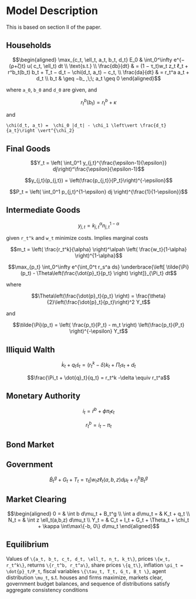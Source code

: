  # Model Description

This is based on section II of the paper.

 ## Households

```math
\begin{aligned}
 \max_{c_t, \ell_t, a_t, b_t, d_t} E_0 & \int_0^\infty
e^{−(ρ+ζ)t} u( c_t, \ell_t) dt \\
\text{s.t.} \\
\frac{db}{dt} & = (1 − τ_t)w_t z_t ℓ_t + r^b_t(b_t) b_t + T_t − d_t − \chi(d_t, a_t) − c_t, \\
\frac{da}{dt} & = r_t^a a_t + d_t \\
b_t & \geq −b_ ,\;\; a_t \geq 0
\end{aligned}
 ```
 where ``a_0``, ``b_0`` and ``d_0`` are given, and
 ```math
 r^b_t(b_t) = r_t^b + \kappa
 ```
 and
 ```\math
\chi(d_t, a_t) =  \chi_0 |d_t| - \chi_1 \left\vert \frac{d_t}{a_t}\right \vert^{\chi_2}
```


## Final Goods

```math
Y_t = \left( \int_0^1 y_{j,t}^{\frac{\epsilon-1}{\epsilon}} dj\right)^\frac{\epsilon}{\epsilon-1}
```

```math
y_{j,t}(p_{j,t}) = \left(\frac{p_{j,t}}{P_t}\right)^{-\epsilon}
```

```math
P_t = \left( \int_0^1 p_{j,t}^{1-\epsilon} dj \right)^{\frac{1}{1-\epsilon}}
```

## Intermediate Goods


```math
y_{j,t} = k_{j,t}^\alpha n_{j,t}^{1-\alpha}
```
given ``r_t^k`` and ``w_t`` minimize costs. Implies marginal costs
```math
m_t = \left( \frac{r_t^k}{\alpha} \right)^\alpah \left( \frac{w_t}{1-\alpha} \right)^{1-\alpha}
```

```math
\max_{p_t} \int_0^\infty e^{\int_0^t r_s^a ds} \underbrace{\left[ \tilde{\Pi}(p_t) - \Theta\left(\frac{\dot{p}_t}{p_t} \right) \right]}_{\Pi_t} dt
```
where
```math
\Theta\left(\frac{\dot{p}_t}{p_t} \right) = \frac{\theta}{2}\left(\frac{\dot{p}_t}{p_t}\right)^2 Y_t
```
and
```math
\tilde{\Pi}(p_t) = \left( \frac{p_t}{P_t} - m_t \right) \left(\frac{p_t}{P_t} \right)^{-\epsilon} Y_t
```

## Illiquid Walth

```math
\dot{k}_t + q_t \dot{s}_t = (r_t^k - \delta) k_t + \Pi_t s_t + d_t
```

```math
\frac{\Pi_t + \dot{q}_t}{q_t} = r_t^k -\delta \equiv r_t^a
```

## Monetary Authority

```math
i_t = \bar{r}^b + \phi \pi_t \epsilon_t
```

```math
r_t^b = i_t - \pi_t
```

## Bond Market

## Government

```math
\dot{B}_t^g + G_t + T_t = \tau_t \int w_t z\ell_t(a, b, z) d\mu_t + r_t^b B_t^g
```

## Market Clearing

```math
\begin{aligned}
0 = & \int b d\mu_t + B_t^g \\
\int a d\mu_t = & K_t + q_t \\
N_t = & \int z \ell_t(a,b,z) d\mu_t \\
Y_t = & C_t + I_t + G_t + \Theta_t + \chi_t + \kappa \int\max\{-b, 0\} d\mu_t
\end{aligned}
```

## Equilibrium

Values of ``\{a_t, b_t, c_t, d_t, \ell_t, n_t, k_t\}``, prices ``\{w_t, r_t^k\}``, returns ``\{r_t^b, r_t^a\}``, share prices ``\{q_t\}``, inflation ``\pi_t = \dot{p}_t/P_t``, fiscal variables ``\{\tau_t, T_t, G_t, B_t \}``, agent distribution ``\mu_t``, s.t. houses and firms maximize, markets clear, government budget balances, and sequence of distributions satisfy aggregate consistency conditions
